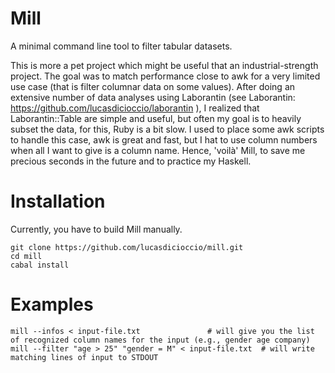 # Mill

A minimal command line tool to filter tabular datasets.

This is more a pet project which might be useful that an industrial-strength
project.  The goal was to match performance close to awk for a very limited use
case (that is filter columnar data on some values).  After doing an extensive
number of data analyses using Laborantin (see Laborantin:
https://github.com/lucasdicioccio/laborantin ), I realized that
Laborantin::Table are simple and useful, but often my goal is to heavily subset
the data, for this, Ruby is a bit slow.  I used to place some awk scripts to
handle this case, awk is great and fast, but I hat to use column numbers when
all I want to give is a column name.  Hence, 'voilà' Mill, to 
save me precious seconds in the future and to practice my Haskell.


# Installation

Currently, you have to build Mill manually.

	git clone https://github.com/lucasdicioccio/mill.git
	cd mill
	cabal install

# Examples

	mill --infos < input-file.txt 				# will give you the list of recognized column names for the input (e.g., gender age company)
	mill --filter "age > 25" "gender = M" < input-file.txt 	# will write matching lines of input to STDOUT

